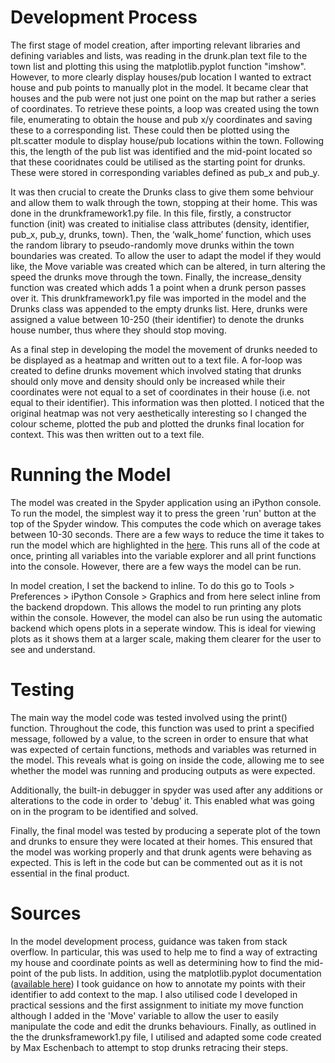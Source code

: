 # Development Process

The first stage of model creation, after importing relevant libraries and defining variables and lists, was reading in the drunk.plan text file to the town list and plotting this using the matplotlib.pyplot function "imshow". However, to more clearly display houses/pub location I wanted to extract house and pub points to manually plot in the model. It became clear that houses and the pub were not just one point on the map but rather a series of coordinates. To retrieve these points, a loop was created using the town file, enumerating to obtain the house and pub x/y coordinates and saving these to a corresponding list. These could then be plotted using the plt.scatter module to display house/pub locations within the town. Following this, the length of the pub list was identified and the mid-point located so that these cooridnates could be utilised as the starting point for drunks. These were stored in corresponding variables defined as pub_x and pub_y.

It was then crucial to create the Drunks class to give them some behviour and allow them to walk through the town, stopping at their home. This was done in the drunkframework1.py file. In this file, firstly, a constructor function (init) was created to initialise class attributes (density, identifier, pub_x, pub_y, drunks, town). Then, the ‘walk_home’ function, which uses the random library to pseudo-randomly move drunks within the town boundaries was created. To allow the user to adapt the model if they would like, the Move variable was created which can be altered, in turn altering the speed the drunks move through the town. Finally, the increase_density function was created which adds 1 a point when a drunk person passes over it. This drunkframework1.py file was imported in the model and the Drunks class was appended to the empty drunks list. Here, drunks were assigned a value between 10-250 (their identifier) to denote the drunks house number, thus where they should stop moving. 

As a final step in developing the model the movement of drunks needed to be displayed as a heatmap and written out to a text file. A for-loop was created to define drunks movement which involved stating that drunks should only move and density should only be increased while their coordinates were not equal to a set of coordinates in their house (i.e. not equal to their identifier). This information was then plotted. I noticed that the original heatmap was not very aesthetically interesting so I changed the colour scheme, plotted the pub and plotted the drunks final location for context. This was then written out to a text file.

# Running the Model

The model was created in the Spyder application using an iPython console. To run the model, the simplest way it to press the green 'run' button at the top of the Spyder window. This computes the code which on average takes between 10-30 seconds. There are a few ways to reduce the time it takes to run the model which are highlighted in the [here](https://github.com/EmmaRaine/GEOG5990-Assessment-2/blob/main/Issues_and_Development.md). This runs all of the code at once, printing all variables into the variable explorer and all print functions into the console. However, there are a few ways the model can be run.

In model creation, I set the backend to inline. To do this go to Tools > Preferences > iPython Console > Graphics and from here select inline from the backend dropdown. This allows the model to run printing any plots within the console. However, the model can also be run using the automatic backend which opens plots in a seperate window. This is ideal for viewing plots as it shows them at a larger scale, making them clearer for the user to see and understand.

# Testing

The main way the model code was tested involved using the print() function. Throughout the code, this function was used to print a specified message, followed by a value, to the screen in order to ensure that what was expected of certain functions, methods and variables was returned in the model. This reveals what is going on inside the code, allowing me to see whether the model was running and producing outputs as were expected.

Additionally, the built-in debugger in spyder was used after any additions or alterations to the code in order to 'debug' it. This enabled what was going on in the program to be identified and solved.

Finally, the final model was tested by producing a seperate plot of the town and drunks to ensure they were located at their homes. This ensured that the model was working properly and that drunk agents were behaving as expected. This is left in the code but can be commented out as it is not essential in the final product.

# Sources

In the model development process, guidance was taken from stack overflow. In particular, this was used to help me to find a way of extracting my house and coordinate points as well as determining how to find the mid-point of the pub lists. In addition, using the matplotlib.pyplot documentation ([available here](https://matplotlib.org/stable/api/_as_gen/matplotlib.pyplot.annotate.html)) I took guidance on how to annotate my points with their identifier to add context to the map. I also utilised code I developed in practical sessions and the first assignment to initiate my move function although I added in the 'Move' variable to allow the user to easily manipulate the code and edit the drunks behaviours. Finally, as outlined in the the drunksframework1.py file, I utilised and adapted some code created by Max Eschenbach to attempt to stop drunks retracing their steps.
